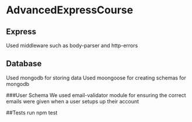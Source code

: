 # AdvancedExpressCourse

## Express

Used middleware such as body-parser and http-errors

## Database

Used mongodb for storing data
Used moongoose for creating schemas for mongodb

###User Schema
We used email-validator module for ensuring the correct emails were given when a user setups up their account

##Tests
run npm test
